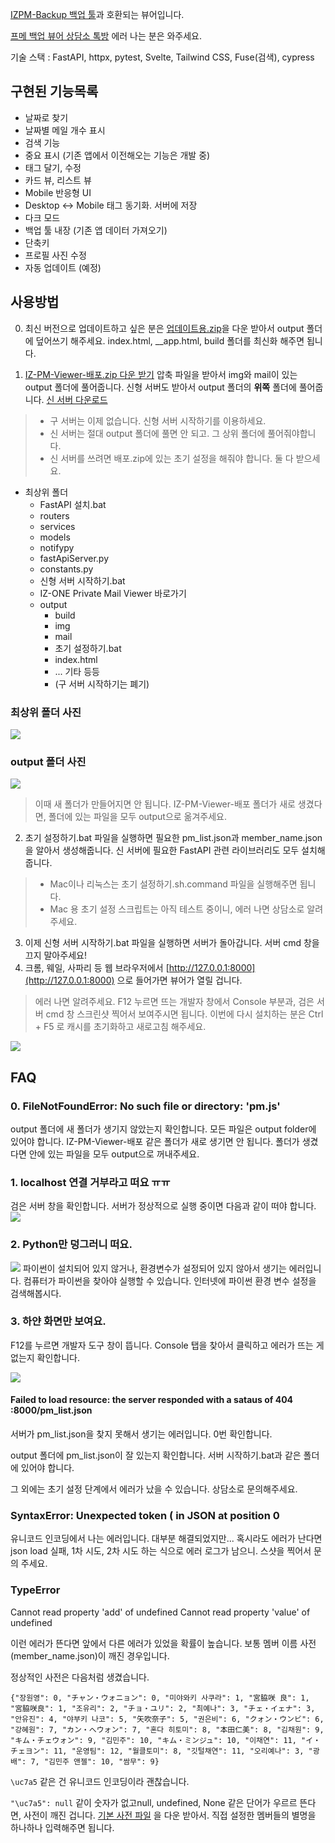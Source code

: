 [IZPM-Backup 백업 툴](https://github.com/mdsnins/IZPM-Backup)과 호환되는 뷰어입니다.

[프메 백업 뷰어 상담소 톡방](https://open.kakao.com/o/gPbArZ4c) 에러 나는 분은 와주세요.

기술 스택 : FastAPI, httpx, pytest, Svelte, Tailwind CSS, Fuse(검색), cypress

## 구현된 기능목록
- 날짜로 찾기
- 날짜별 메일 개수 표시
- 검색 기능
- 중요 표시 (기존 앱에서 이전해오는 기능은 개발 중)
- 태그 달기, 수정
- 카드 뷰, 리스트 뷰
- Mobile 반응형 UI
- Desktop <-> Mobile 태그 동기화. 서버에 저장
- 다크 모드
- 백업 툴 내장 (기존 앱 데이터 가져오기)
- 단축키
- 프로필 사진 수정
- 자동 업데이트 (예정)

## 사용방법

0. 최신 버전으로 업데이트하고 싶은 분은 [업데이트용.zip](https://github.com/twinstae/izone-pm-viewer/raw/main/%EC%97%85%EB%8D%B0%EC%9D%B4%ED%8A%B8%EC%9A%A9.zip)을 다운 받아서 output 폴더에 덮어쓰기 해주세요. index.html, __app.html, build 폴더를 최신화 해주면 됩니다.

1. [IZ-PM-Viewer-배포.zip 다운 받기](https://github.com/twinstae/izone-pm-viewer/raw/main/IZ-PM-Viewer-%EB%B0%B0%ED%8F%AC.zip)
압축 파일을 받아서 img와 mail이 있는 output 폴더에 풀어줍니다. 신형 서버도 받아서 output 폴더의 **위쪽** 폴더에 풀어줍니다. [신 서버 다운로드](https://github.com/twinstae/izone-pm-viewer/raw/main/%EC%84%9C%EB%B2%84-%EB%B0%B0%ED%8F%AC%EC%9A%A9.zip)
> - 구 서버는 이제 없습니다. 신형 서버 시작하기를 이용하세요.
> - 신 서버는 절대 output 폴더에 풀면 안 되고. 그 상위 폴더에 풀어줘야합니다.
> - 신 서버를 쓰려면 배포.zip에 있는 초기 설정을 해줘야 합니다. 둘 다 받으세요.

- 최상위 폴더
  - FastAPI 설치.bat
  - routers
  - services
  - models
  - notifypy
  - fastApiServer.py
  - constants.py
  - 신형 서버 시작하기.bat
  - IZ-ONE Private Mail Viewer 바로가기
  - output
    - build
    - img
    - mail
	- 초기 설정하기.bat
	- index.html
	- ... 기타 등등
    - (구 서버 시작하기는 폐기)

### 최상위 폴더 사진
![](https://github.com/twinstae/izone-pm-viewer/raw/main/%EC%84%9C%EB%B2%84%20%ED%8F%B4%EB%8D%94.png)

### output 폴더 사진
![](https://github.com/twinstae/izone-pm-viewer/raw/main/%EC%98%88%EC%8B%9C.png)

> 이때 새 폴더가 만들어지면 안 됩니다.
> IZ-PM-Viewer-배포 폴더가 새로 생겼다면,
> 폴더에 있는 파일을 모두 output으로 옮겨주세요.

2. 초기 설정하기.bat 파일을 실행하면 필요한 pm_list.json과 member_name.json을 알아서 생성해줍니다. 신 서버에 필요한 FastAPI 관련 라이브러리도 모두 설치해줍니다.
> - Mac이나 리눅스는 초기 설정하기.sh.command 파일을 실행해주면 됩니다.
> - Mac 용 초기 설정 스크립트는 아직 테스트 중이니, 에러 나면 상담소로 알려주세요.

3. 이제 신형 서버 시작하기.bat 파일을 실행하면 서버가 돌아갑니다. 서버 cmd 창을 끄지 말아주세요!
4. 크롬, 웨일, 사파리 등 웹 브라우저에서 [http://127.0.0.1:8000](http://127.0.0.1:8000) 으로 들어가면 뷰어가 열릴 겁니다.

> 에러 나면 알려주세요. F12 누르면 뜨는 개발자 창에서 Console 부분과, 검은 서버 cmd 창 스크린샷 찍어서 보여주시면 됩니다.
> 이번에 다시 설치하는 분은 Ctrl + F5 로 캐시를 초기화하고 새로고침 해주세요.

![](https://raw.githubusercontent.com/twinstae/izone-pm-viewer/main/%EA%B2%80%EC%83%89.png)

## FAQ
### 0. FileNotFoundError: No such file or directory: 'pm.js'
output 폴더에 새 폴더가 생기지 않았는지 확인합니다. 모든 파일은 output folder에 있어야 합니다. IZ-PM-Viewer-배포 같은 폴더가 새로 생기면 안 됩니다.
폴더가 생겼다면 안에 있는 파일을 모두 output으로 꺼내주세요.

### 1. localhost 연결 거부라고 떠요 ㅠㅠ
검은 서버 창을 확인합니다.
서버가 정상적으로 실행 중이면 다음과 같이 떠야 합니다.
![](https://github.com/twinstae/izone-pm-viewer/raw/main/%EC%A0%95%EC%83%81%20%EC%9E%91%EB%8F%99%20%EC%A4%91%EC%9D%B8%20%EC%84%9C%EB%B2%84.png)

### 2. Python만 덩그러니 떠요.
![](https://github.com/twinstae/izone-pm-viewer/raw/main/%ED%8C%8C%EC%9D%B4%EC%8D%AC%20%EC%97%90%EB%9F%AC.png)
파이썬이 설치되어 있지 않거나, 환경변수가 설정되어 있지 않아서 생기는 에러입니다. 컴퓨터가 파이썬을 찾아야 실행할 수 있습니다.
인터넷에 파이썬 환경 변수 설정을 검색해봅시다.

### 3. 하얀 화면만 보여요.

F12를 누르면 개발자 도구 창이 뜹니다. Console 탭을 찾아서 클릭하고 에러가 뜨는 게 없는지 확인합니다.

![](https://github.com/twinstae/izone-pm-viewer/raw/main/%EC%BD%98%EC%86%94.png)

#### Failed to load resource: the server responded with a sataus of 404 :8000/pm_list.json
서버가 pm_list.json을 찾지 못해서 생기는 에러입니다.
0번 확인합니다.

output 폴더에 pm_list.json이 잘 있는지 확인합니다. 서버 시작하기.bat과 같은 폴더에 있어야 합니다.

그 외에는 초기 설정 단계에서 에러가 났을 수 있습니다. 상담소로 문의해주세요.

###  SyntaxError: Unexpected token ( in JSON at position 0
유니코드 인코딩에서 나는 에러입니다. 대부분 해결되었지만... 혹시라도 에러가 난다면 
json load 실패, 1차 시도, 2차 시도 하는 식으로 에러 로그가 남으니. 스샷을 찍어서 문의 주세요.

### TypeError
Cannot read property 'add' of undefined
Cannot read property 'value' of undefined

이런 에러가 뜬다면 앞에서 다른 에러가 있었을 확률이 높습니다. 보통 멤버 이름 사전(member_name.json)이 깨진 경우입니다.

정상적인 사전은 다음처럼 생겼습니다.

```{"장원영": 0, "チャン・ウォニョン": 0, "미야와키 사쿠라": 1, "宮脇咲 良": 1, "宮脇咲良": 1, "조유리": 2, "チョ・ユリ": 2, "최예나": 3, "チェ・イェナ": 3, "안유진": 4, "야부키 나코": 5, "矢吹奈子": 5, "권은비": 6, "クォン・ウンビ": 6, "강혜원": 7, "カン・へウォン": 7, "혼다 히토미": 8, "本田仁美": 8, "김채원": 9, "キム・チェウォン": 9, "김민주": 10, "キム・ミンジュ": 10, "이채연": 11, "イ・チェヨン": 11, "운영팀": 12, "월클토미": 8, "깃털채연": 11, "오리예나": 3, "광배": 7, "김민주 앤젤": 10, "쌈무": 9}```

```\uc7a5``` 같은 건 유니코드 인코딩이라 괜찮습니다.

```"\uc7a5": null``` 같이 숫자가 없고null, undefined, None 같은 단어가 우르르 뜬다면, 사전이 깨진 겁니다.
[기본 사전 파일](https://github.com/twinstae/izone-pm-viewer/blob/main/assets/member_name.json) 을 다운 받아서. 직접 설정한 멤버들의 별명을 하나하나 입력해주면 됩니다.

